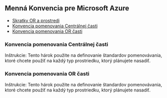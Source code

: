 ## Menná Konvencia pre Microsoft Azure
- [Skratky OR a prostredi](https://github.com/slovak-egov/vladny-cloud/blob/main/or-naming-convention)
- [Konvencia pomenovania Centrálnej časti](https://github.com/slovak-egov/vladny-cloud/blob/main/azure-naming-convention.md#konvencia-pomenovania-centr%C3%A1lnej-%C4%8Dasti)
- [Konvencia pomenovania OR časti](https://github.com/slovak-egov/vladny-cloud/blob/main/azure-naming-convention.md#konvencia-pomenovania-or-%C4%8Dasti)

### Konvencia pomenovania Centrálnej časti

Inštrukcie: Tento hárok použite na definovanie štandardov pomenovávania, ktoré chcete použiť na každý typ prostriedku, ktorý plánujete nasadiť.

### Konvencia pomenovania OR časti

Inštrukcie: Tento hárok použite na definovanie štandardov pomenovávania, ktoré chcete použiť na každý typ prostriedku, ktorý plánujete nasadiť.

